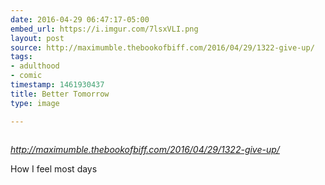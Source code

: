 ```yaml
---
date: 2016-04-29 06:47:17-05:00
embed_url: https://i.imgur.com/7lsxVLI.png
layout: post
source: http://maximumble.thebookofbiff.com/2016/04/29/1322-give-up/
tags:
- adulthood
- comic
timestamp: 1461930437
title: Better Tomorrow
type: image

---
```

<img src="https://i.imgur.com/7lsxVLI.png" alt="" />

<cite>http://maximumble.thebookofbiff.com/2016/04/29/1322-give-up/</cite>

How I feel most days